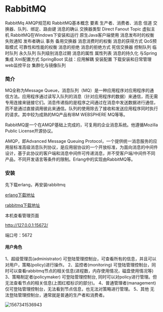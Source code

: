 # RabbitMQ

RabbitMq
	AMQP规范和
RabbitMQ基本概念
		要素
			生产者、消费者、消息
			信道
			交换器、队列、绑定、路由键
		消息的确认
		交换器类型
			Direct
			Fanout
			Topic
		虚拟主机
	RabbitMQ在Windows下安装和运行
	原生Java客户端使用
	消息发布时的权衡
		失败通知
		发布者确认
		事务
		备用交换器
	消息消费时的权衡
		消息的获得方式
		QoS预取模式
		可靠性和性能的权衡
	消息的拒绝
		消息的拒绝方式
		死信交换器
	控制队列
		临时队列
		永久队列
		队列级别消息过期
	消息的属性
		属性列表
		消息的持久化
	与Spring集成
		Xml配置方式
		SpringBoot
		实战：应用解耦
	安装配置
		下载安装和日常管理
		web监控平台
	集群化与镜像队列

### 简介

MQ全称为Message Queue，消息队列（MQ）是一种应用程序对应用程序的通信方法。应用程序通过读写入队列的消息（针对应用程序的数据）来通信，而无需专用连接来链接它们。消息传递指的是程序之间通过在消息中发送数据进行通信，而不是通过直接调用彼此来通信。队列的使用除去了接收和发送应用程序同时执行的请求。其中较为成熟的MQ产品有IBM WEBSPHERE MQ等等。

RabbitMQ是一个在AMQP基础上完成的，可复用的企业消息系统。他遵循Mozilla Public License开源协议。

AMQP，即Advanced Message Queuing Protocol，一个提供统一消息服务的应用层标准高级消息队列协议，是应用层协议的一个开放标准，为面向消息的中间件设计，基于此协议的客户端和消息中间件可传递消息，并不受客户端/中间件不同产品，不同开发语言等条件的限制。Erlang中的实现由RabbitMQ等。

### 安装

先下载erlang，再安装rabbitmq

[erlang下载地址](https://www.erlang.org/downloads)

[rabbitmq下载地址](https://www.rabbitmq.com/download.html)

本机查看管理页面

http://127.0.0.1:15672/

端口号：5672

#### 用户角色

1、超级管理员(administrator)
可登陆管理控制台，可查看所有的信息，并且可以对用户，策略(policy)进行操作。
2、监控者(monitoring)
可登陆管理控制台，同时可以查看rabbitmq节点的相关信息(进程数，内存使用情况，磁盘使用情况等)
3、策略制定者(policymaker)
可登陆管理控制台, 同时可以对policy进行管理。但无法查看节点的相关信息(上图红框标识的部分)。
4、普通管理者(management)
仅可登陆管理控制台，无法看到节点信息，也无法对策略进行管理。
5、其他
无法登陆管理控制台，通常就是普通的生产者和消费者。

![1567341536943](C:\Users\AlmostLover\Desktop\MarkDown笔记\消息队列\1567341536943.png)

